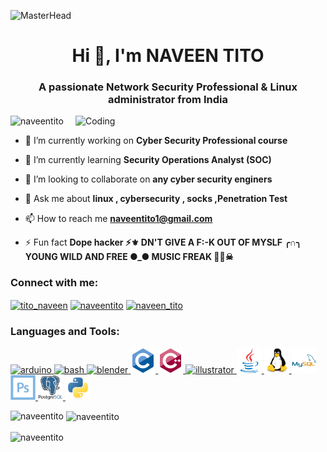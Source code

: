![MasterHead](https://media2.giphy.com/headers/DeficienciaVisual/wpwvV6pWlfeE.gif)
<h1 align="center">Hi 👋, I'm NAVEEN TITO</h1>
<h3 align="center">A passionate Network Security Professional & Linux administrator from India</h3>
<img align="right" alt="Coding" width="400" src="https://www.hackread.com/wp-content/uploads/2016/03/artificially-intelligent-hackers-gif.gif">

<p align="left"> <img src="https://komarev.com/ghpvc/?username=naveentito&label=Profile%20views&color=0e75b6&style=flat" alt="naveentito" /> </p>

- 🔭 I’m currently working on **Cyber Security Professional course**

- 🌱 I’m currently learning **Security Operations Analyst (SOC)**

- 👯 I’m looking to collaborate on **any cyber security enginers**

- 💬 Ask me about **linux , cybersecurity , socks ,Penetration Test**

- 📫 How to reach me **naveentito1@gmail.com**

- ⚡ Fun fact **Dope hacker ⚡⚜ DN'T GIVE A F:-K OUT OF MYSLF ╭∩╮ YOUNG WILD AND FREE ●_● MUSIC FREAK 🔸️🔹️☠**

<h3 align="left">Connect with me:</h3>
<p align="left">
<a href="https://twitter.com/tito_naveen" target="blank"><img align="center" src="https://raw.githubusercontent.com/rahuldkjain/github-profile-readme-generator/master/src/images/icons/Social/twitter.svg" alt="tito_naveen" height="30" width="40" /></a>
<a href="https://linkedin.com/in/naveentito" target="blank"><img align="center" src="https://raw.githubusercontent.com/rahuldkjain/github-profile-readme-generator/master/src/images/icons/Social/linked-in-alt.svg" alt="naveentito" height="30" width="40" /></a>
<a href="https://instagram.com/naveen_tito" target="blank"><img align="center" src="https://raw.githubusercontent.com/rahuldkjain/github-profile-readme-generator/master/src/images/icons/Social/instagram.svg" alt="naveen_tito" height="30" width="40" /></a>
</p>

<h3 align="left">Languages and Tools:</h3>
<p align="left"> <a href="https://www.arduino.cc/" target="_blank" rel="noreferrer"> <img src="https://cdn.worldvectorlogo.com/logos/arduino-1.svg" alt="arduino" width="40" height="40"/> </a> <a href="https://www.gnu.org/software/bash/" target="_blank" rel="noreferrer"> <img src="https://www.vectorlogo.zone/logos/gnu_bash/gnu_bash-icon.svg" alt="bash" width="40" height="40"/> </a> <a href="https://www.blender.org/" target="_blank" rel="noreferrer"> <img src="https://download.blender.org/branding/community/blender_community_badge_white.svg" alt="blender" width="40" height="40"/> </a> <a href="https://www.cprogramming.com/" target="_blank" rel="noreferrer"> <img src="https://raw.githubusercontent.com/devicons/devicon/master/icons/c/c-original.svg" alt="c" width="40" height="40"/> </a> <a href="https://www.w3schools.com/cpp/" target="_blank" rel="noreferrer"> <img src="https://raw.githubusercontent.com/devicons/devicon/master/icons/cplusplus/cplusplus-original.svg" alt="cplusplus" width="40" height="40"/> </a> <a href="https://www.adobe.com/in/products/illustrator.html" target="_blank" rel="noreferrer"> <img src="https://www.vectorlogo.zone/logos/adobe_illustrator/adobe_illustrator-icon.svg" alt="illustrator" width="40" height="40"/> </a> <a href="https://www.java.com" target="_blank" rel="noreferrer"> <img src="https://raw.githubusercontent.com/devicons/devicon/master/icons/java/java-original.svg" alt="java" width="40" height="40"/> </a> <a href="https://www.linux.org/" target="_blank" rel="noreferrer"> <img src="https://raw.githubusercontent.com/devicons/devicon/master/icons/linux/linux-original.svg" alt="linux" width="40" height="40"/> </a> <a href="https://www.mysql.com/" target="_blank" rel="noreferrer"> <img src="https://raw.githubusercontent.com/devicons/devicon/master/icons/mysql/mysql-original-wordmark.svg" alt="mysql" width="40" height="40"/> </a> <a href="https://www.photoshop.com/en" target="_blank" rel="noreferrer"> <img src="https://raw.githubusercontent.com/devicons/devicon/master/icons/photoshop/photoshop-line.svg" alt="photoshop" width="40" height="40"/> </a> <a href="https://www.postgresql.org" target="_blank" rel="noreferrer"> <img src="https://raw.githubusercontent.com/devicons/devicon/master/icons/postgresql/postgresql-original-wordmark.svg" alt="postgresql" width="40" height="40"/> </a> <a href="https://www.python.org" target="_blank" rel="noreferrer"> <img src="https://raw.githubusercontent.com/devicons/devicon/master/icons/python/python-original.svg" alt="python" width="40" height="40"/> </a> </p>

<p><img align="left" src="https://github-readme-stats.vercel.app/api/top-langs?username=naveentito&show_icons=true&locale=en&layout=compact" alt="naveentito" /></p>

<p>&nbsp;<img align="center" src="https://github-readme-stats.vercel.app/api?username=naveentito&show_icons=true&locale=en" alt="naveentito" /></p>

<p><img align="center" src="https://github-readme-streak-stats.herokuapp.com/?user=naveentito&" alt="naveentito" /></p>
